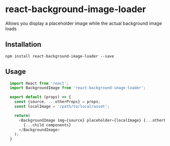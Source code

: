 # react-background-image-loader
Allows you display a placeholder image while the actual background image loads

## Installation
`npm install react-background-image-loader --save`

## Usage
```javascript
  import React from 'react';
  import BackgroundImage from 'react-background-image-loader';

  export default (props) => {
    const {source, ...otherProps} = props;
    const localImage = '/path/to/local/asset';

    return(
      <BackgroundImage img={source} placeholder={localImage} {...otherProps}>
        {...child components}
      </BackgroundImage>
    );
  }
```